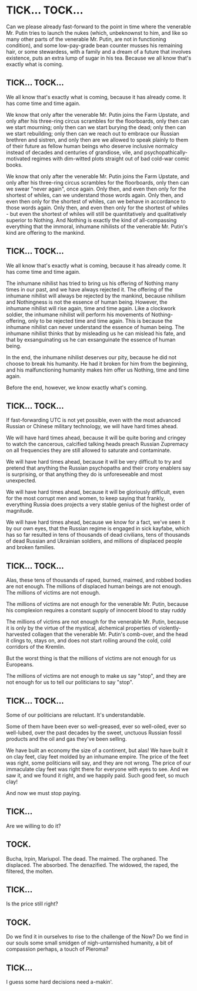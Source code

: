 # TICK... TOCK...

Can we please already fast-forward to the point in time where the venerable Mr. Putin tries to launch the nukes (which, unbeknownst to him, and like so many other parts of the venerable Mr. Putin, are not in functioning condition), and some low-pay-grade bean counter musses his remaining hair, or some stewardess, with a family and a dream of a future that involves existence, puts an extra lump of sugar in his tea.
Because we all know that's exactly what is coming.

## TICK... TOCK...

We all know that's exactly what is coming, because it has already come. It has come time and time again.

We know that only after the venerable Mr. Putin joins the Farm Upstate, and only after his three-ring circus scrambles for the floorboards, only then can we start mourning; only then can we start burying the dead; only then can we start rebuilding; only then can we reach out to embrace our Russian brethren and sistren, and only then are we allowed to speak plainly to them of their future as fellow human beings who deserve inclusive normalcy instead of decades and centuries of grandiose, vile, and psychopathically-motivated regimes with dim-witted plots straight out of bad cold-war comic books.

We know that only after the venerable Mr. Putin joins the Farm Upstate, and only after his three-ring circus scrambles for the floorboards, only then can we swear "never again", once again. Only then, and even then only for the shortest of whiles, can we understand those words again. Only then, and even then only for the shortest of whiles, can we behave in accordance to those words again. Only then, and even then only for the shortest of whiles - but even the shortest of whiles will still be quantitatively and qualitatively superior to Nothing. And Nothing is exactly the kind of all-compassing everything that the immoral, inhumane nihilists of the venerable Mr. Putin's kind are offering to the mankind.

## TICK... TOCK...

We all know that's exactly what is coming, because it has already come. It has come time and time again.

The inhumane nihilist has tried to bring us his offering of Nothing many times in our past, and we have always rejected it. The offering of the inhumane nihilist will always be rejected by the mankind, because nihilism and Nothingness is not the essence of human being.
However, the inhumane nihilist will rise again, time and time again. Like a clockwork soldier, the inhumane nihilist will perform his movements of Nothing-offering, only to be rejected time and time again. This is because the inhumane nihilist can never understand the essence of human being. The inhumane nihilist thinks that by misleading us he can mislead his fate, and that by exsanguinating us he can exsanguinate the essence of human being.

In the end, the inhumane nihilist deserves our pity, because he did not choose to break his humanity. He had it broken for him from the beginning, and his malfunctioning humanity makes him offer us Nothing, time and time again.

Before the end, however, we know exactly what's coming.

## TICK... TOCK...

If fast-forwarding UTC is not yet possible, even with the most advanced Russian or Chinese military technology, we will have hard times ahead.

We will have hard times ahead, because it will be quite boring and cringey to watch the cancerous, calcified talking heads preach Russian Zupremacy on all frequencies they are still allowed to saturate and contaminate.

We will have hard times ahead, because it will be very difficult to try and pretend that anything the Russian psychopaths and their crony enablers say is surprising, or that anything they do is unforeseeable and most unexpected.

We will have hard times ahead, because it will be gloriously difficult, even for the most corrupt men and women, to keep saying that frankly, everything Russia does projects a very stable genius of the highest order of magnitude.

We will have hard times ahead, because we know for a fact, we've seen it by our own eyes, that the Russian regime is engaged in sick kayfabe, which has so far resulted in tens of thousands of dead civilians, tens of thousands of dead Russian and Ukrainian soldiers, and millions of displaced people and broken families.

## TICK... TOCK...

Alas, these tens of thousands of raped, burned, maimed, and robbed bodies are not enough. The millions of displaced human beings are not enough. The millions of victims are not enough.

The millions of victims are not enough for the venerable Mr. Putin, because his complexion requires a constant supply of innocent blood to stay ruddy

The millions of victims are not enough for the venerable Mr. Putin, because it is only by the virtue of the mystical, alchemical properties of violently-harvested collagen that the venerable Mr. Putin's comb-over, and the head it clings to, stays on, and does not start rolling around the cold, cold corridors of the Kremlin.

But the worst thing is that the millions of victims are not enough for us Europeans.

The millions of victims are not enough to make us say "stop", and they are not enough for us to tell our politicians to say "stop".

## TICK... TOCK...

Some of our politicians are reluctant. It's  understandable.

Some of them have been ever so well-greased, ever so well-oiled, ever so well-lubed, over the past decades by the sweet, unctuous Russian fossil products and the oil and gas they've been selling.

We have built an economy the size of a continent, but alas! We have built it on clay feet, clay feet molded by an inhumane empire. The price of the feet was right, some politicians will say, and they are not wrong. The price of our immaculate clay feet was right there for everyone with eyes to see. And we saw it, and we found it right, and we happily paid. Such good feet, so much clay!

And now we must stop paying.

## TICK...

Are we willing to do it?

## TOCK.

Bucha, Irpin, Mariupol. The dead. The maimed. The orphaned. The displaced. The absorbed. The denazified. The widowed, the raped, the filtered, the molten.

## TICK...

Is the price still right?

## TOCK.

Do we find it in ourselves to rise to the challenge of the Now? Do we find in our souls some small smidgen of nigh-untarnished humanity, a bit of compassion perhaps, a touch of Pleroma?

## TICK...

I guess some hard decisions need a-makin'.
